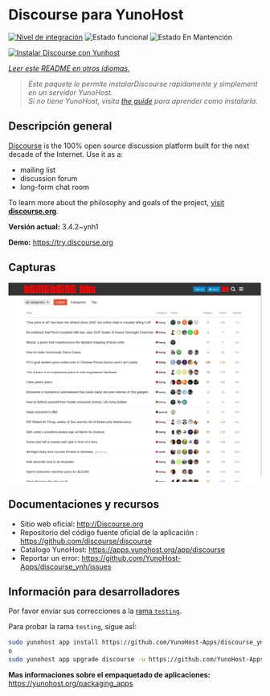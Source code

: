 <!--
Este archivo README esta generado automaticamente<https://github.com/YunoHost/apps/tree/master/tools/readme_generator>
No se debe editar a mano.
-->

# Discourse para YunoHost

[![Nivel de integración](https://apps.yunohost.org/badge/integration/discourse)](https://ci-apps.yunohost.org/ci/apps/discourse/)
![Estado funcional](https://apps.yunohost.org/badge/state/discourse)
![Estado En Mantención](https://apps.yunohost.org/badge/maintained/discourse)

[![Instalar Discourse con Yunhost](https://install-app.yunohost.org/install-with-yunohost.svg)](https://install-app.yunohost.org/?app=discourse)

*[Leer este README en otros idiomas.](./ALL_README.md)*

> *Este paquete le permite instalarDiscourse rapidamente y simplement en un servidor YunoHost.*  
> *Si no tiene YunoHost, visita [the guide](https://yunohost.org/install) para aprender como instalarla.*

## Descripción general

[Discourse](http://www.discourse.org) is the 100% open source discussion platform built for the next decade of the Internet. Use it as a:

- mailing list
- discussion forum
- long-form chat room

To learn more about the philosophy and goals of the project, [visit **discourse.org**](http://www.discourse.org).


**Versión actual:** 3.4.2~ynh1

**Demo:** <https://try.discourse.org>

## Capturas

![Captura de Discourse](./doc/screenshots/screenshot.png)

## Documentaciones y recursos

- Sitio web oficial: <http://Discourse.org>
- Repositorio del código fuente oficial de la aplicación : <https://github.com/discourse/discourse>
- Catálogo YunoHost: <https://apps.yunohost.org/app/discourse>
- Reportar un error: <https://github.com/YunoHost-Apps/discourse_ynh/issues>

## Información para desarrolladores

Por favor enviar sus correcciones a la [rama `testing`](https://github.com/YunoHost-Apps/discourse_ynh/tree/testing).

Para probar la rama `testing`, sigue asÍ:

```bash
sudo yunohost app install https://github.com/YunoHost-Apps/discourse_ynh/tree/testing --debug
o
sudo yunohost app upgrade discourse -u https://github.com/YunoHost-Apps/discourse_ynh/tree/testing --debug
```

**Mas informaciones sobre el empaquetado de aplicaciones:** <https://yunohost.org/packaging_apps>
